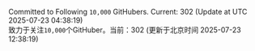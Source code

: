 Committed to Following `10,000` GitHubers. Current: <!-- FOLLOWING_COUNT -->302<!-- FOLLOWING_COUNT --> (Update at UTC <!-- LAST_UPDATED -->2025-07-23 04:38:19<!-- LAST_UPDATED -->)<br>
致力于关注`10,000`个GitHuber。当前：<!-- FOLLOWING_COUNT -->302<!-- FOLLOWING_COUNT --> (更新于北京时间 <!-- LAST_UPDATED_CST -->2025-07-23 12:38:19<!-- LAST_UPDATED_CST -->)
